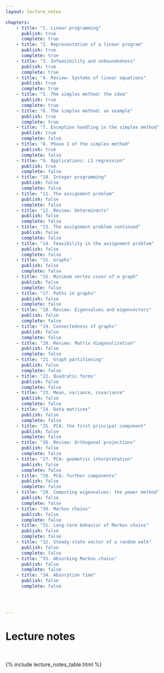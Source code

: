 ```yaml
---
layout: lecture_notes

chapters:
    - title: "1. Linear programming"
      publish: true
      complete: true
    - title: "2. Representation of a linear program"
      publish: true
      complete: true
    - title: "3. Infeasibility and unboundedness"
      publish: true
      complete: true
    - title: "4. Review: Systems of linear equations"
      publish: true
      complete: true
    - title: "5. The simplex method: the idea"
      publish: true
      complete: true
    - title: "6. The simplex method: an example"
      publish: true
      complete: true
    - title: "7. Exception handling in the simplex method"
      publish: true
      complete: false
    - title: "8. Phase I of the simplex method"
      publish: true
      complete: false
    - title: "9. Applications: L1 regression"
      publish: true
      complete: false
    - title: "10. Integer programming"
      publish: false
      complete: false
    - title: "11. The assignment problem"
      publish: false
      complete: false
    - title: "12. Review: Determinants"
      publish: false
      complete: false
    - title: "13. The assignment problem continued"
      publish: false
      complete: false
    - title: "14. Feasibility in the assignment problem"
      publish: false
      complete: false
    - title: "15. Graphs"
      publish: false
      complete: false
    - title: "16. Minimum vertex cover of a graph"
      publish: false
      complete: false
    - title: "17. Paths in graphs"
      publish: false
      complete: false
    - title: "18. Review: Eigenvalues and eigenvectors"
      publish: false
      complete: false
    - title: "19. Connectedness of graphs"
      publish: false
      complete: false
    - title: "20. Review: Matrix diagonalization"
      publish: false
      complete: false
    - title: "21. Graph partitioning"
      publish: false
      complete: false
    - title: "22. Quadratic forms"
      publish: false
      complete: false
    - title: "23. Mean, variance, covariance"
      publish: false
      complete: false
    - title: "24. Data matrices"
      publish: false
      complete: false
    - title: "25. PCA: the first principal component"
      publish: false
      complete: false
    - title: "26. Review: Orthogonal projections"
      publish: false
      complete: false
    - title: "27. PCA: geometric interpretation"
      publish: false
      complete: false
    - title: "28. PCA: further components"
      publish: false
      complete: false
    - title: "29. Computing eigenvalues: the power method"
      publish: false
      complete: false
    - title: "30. Markov chains"
      publish: false
      complete: false
    - title: "31. Long-term behavior of Markov chains"
      publish: false
      complete: false
    - title: "32. Steady-state vector of a random walk"
      publish: false
      complete: false
    - title: "33. Absorbing Markov chains"
      publish: false
      complete: false
    - title: "34. Absorption time"
      publish: false
      complete: false




---
```


# Lecture notes

<br/>

{% include lecture_notes_table.html %}
